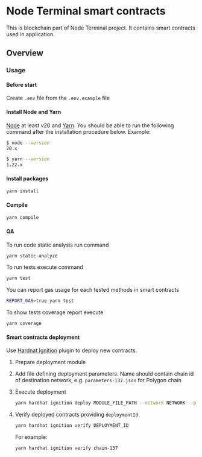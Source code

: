 # Node Terminal smart contracts

This is blockchain part of Node Terminal project. It contains smart contracts used in application.

## Overview

### Usage

#### Before start

Create `.env` file from the `.env.example` file

#### Install Node and Yarn

[Node](http://nodejs.org/) at least v20 and [Yarn](https://classic.yarnpkg.com/lang/en/docs/install/). You should be able to run the following command after the installation procedure below. Example:

```bash
$ node --version
20.x

$ yarn --version
1.22.x
```

#### Install packages

```bash
yarn install
```

#### Compile

```bash
yarn compile
```

#### QA

To run code static analysis run command

```bash
yarn static-analyze
```

To run tests execute command

```bash
yarn test
```

You can report gas usage for each tested methods in smart contracts

```bash
REPORT_GAS=true yarn test
```

To show tests coverage report execute

```bash
yarn coverage
```

#### Smart contracts deployment

Use [Hardnat Ignition](https://hardhat.org/ignition/docs/getting-started#overview) plugin to deploy new contracts.

1. Prepare deployment module
2. Add file defining deployment parameters. Name should contain chain id of destination network, e.g. `parameters-137.json` for Polygon chain
3. Execute deployment

    ```bash
    yarn hardhat ignition deploy MODULE_FILE_PATH --network NETWORK --parameters PARAMETERS_FILE_PATH
    ```

4. Verify deployed contracts providing `deploymentId`

    ```bash
    yarn hardhat ignition verify DEPLOYMENT_ID
    ```

    For example:

    ```bash
    yarn hardhat ignition verify chain-137
    ```
